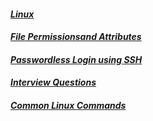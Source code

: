 
#### *[Linux](linux.md)*

#### *[File Permissionsand Attributes](FilePermissionsandAttributes.md)*

#### *[Passwordless Login using SSH](PasswordlessLogin.md)*

#### *[Interview Questions](LinuxInterviewQuestions.md)*

#### *[Common Linux Commands](CommonLinuxCommands.md)* 

